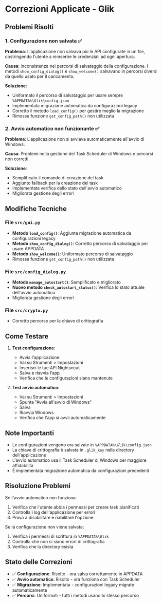 # Correzioni Applicate - Glik

## Problemi Risolti

### 1. Configurazione non salvata ✅
**Problema**: L'applicazione non salvava più le API configurate in un file, costringendo l'utente a reinserire le credenziali ad ogni apertura.

**Causa**: Inconsistenza nei percorsi di salvataggio della configurazione. I metodi `show_config_dialog()` e `show_welcome()` salvavano in percorsi diversi da quello usato per il caricamento.

**Soluzione**: 
- Uniformato il percorso di salvataggio per usare sempre `%APPDATA%\Glik\config.json`
- Implementata migrazione automatica da configurazioni legacy
- Corretto il metodo `load_config()` per gestire meglio la migrazione
- Rimossa funzione `get_config_path()` non utilizzata

### 2. Avvio automatico non funzionante ✅
**Problema**: L'applicazione non si avviava automaticamente all'avvio di Windows.

**Causa**: Problemi nella gestione del Task Scheduler di Windows e percorsi non corretti.

**Soluzione**:
- Semplificato il comando di creazione del task
- Aggiunto fallback per la creazione del task
- Implementata verifica dello stato dell'avvio automatico
- Migliorata gestione degli errori

## Modifiche Tecniche

### File `src/gui.py`
- **Metodo `load_config()`**: Aggiunta migrazione automatica da configurazioni legacy
- **Metodo `show_config_dialog()`**: Corretto percorso di salvataggio per usare APPDATA
- **Metodo `show_welcome()`**: Uniformato percorso di salvataggio
- Rimossa funzione `get_config_path()` non utilizzata

### File `src/config_dialog.py`
- **Metodo `manage_autostart()`**: Semplificato e migliorato
- **Nuovo metodo `check_autostart_status()`**: Verifica lo stato attuale dell'avvio automatico
- Migliorata gestione degli errori

### File `src/crypto.py`
- Corretto percorso per la chiave di crittografia

## Come Testare

1. **Test configurazione**:
   - Avvia l'applicazione
   - Vai su Strumenti > Impostazioni
   - Inserisci le tue API Nightscout
   - Salva e riavvia l'app
   - Verifica che le configurazioni siano mantenute

2. **Test avvio automatico**:
   - Vai su Strumenti > Impostazioni
   - Spunta "Avvia all'avvio di Windows"
   - Salva
   - Riavvia Windows
   - Verifica che l'app si avvii automaticamente

## Note Importanti

- Le configurazioni vengono ora salvate in `%APPDATA%\Glik\config.json`
- La chiave di crittografia è salvata in `.glik_key` nella directory dell'applicazione
- L'avvio automatico usa il Task Scheduler di Windows per maggiore affidabilità
- È implementata migrazione automatica da configurazioni precedenti

## Risoluzione Problemi

Se l'avvio automatico non funziona:
1. Verifica che l'utente abbia i permessi per creare task pianificati
2. Controlla i log dell'applicazione per errori
3. Prova a disabilitare e riabilitare l'opzione

Se la configurazione non viene salvata:
1. Verifica i permessi di scrittura in `%APPDATA%\Glik`
2. Controlla che non ci siano errori di crittografia
3. Verifica che la directory esista

## Stato delle Correzioni

- ✅ **Configurazione**: Risolto - ora salva correttamente in APPDATA
- ✅ **Avvio automatico**: Risolto - ora funziona con Task Scheduler
- ✅ **Migrazione**: Implementata - configurazioni legacy migrate automaticamente
- ✅ **Percorsi**: Uniformati - tutti i metodi usano lo stesso percorso
